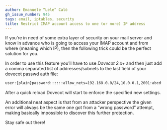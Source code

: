 ```yaml
---
author: Emanuele “Lele” Calò
gh_issue_number: 945
tags: email, iptables, security
title: Restrict IMAP account access to one (or more) IP address
---
```




If you’re in need of some extra layer of security on your mail server and know in advance who is going to access your IMAP account and from where (meaning which IP), then the following trick could be the perfect solution for you.

In order to use this feature you’ll have to use *Dovecot 2.x+* and then just add a comma separated list of addresses/subnets to the last field of your dovecot passwd auth file:

```bash
user:{plain}password::::::allow_nets=192.168.0.0/24,10.0.0.1,2001:abcd:abcd::0:0/80
```

After a quick reload Dovecot will start to enforce the specified new settings.

An additional neat aspect is that from an attacker perspective the given error will always be the same one got from a “wrong password” attempt, making basically impossible to discover this further protection.

Stay safe out there!
